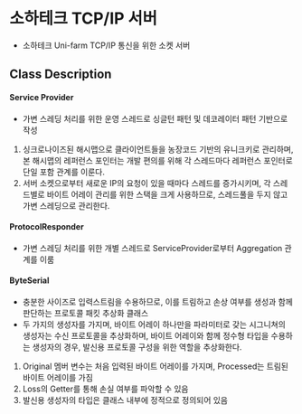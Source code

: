 # 소하테크 TCP/IP 서버

- 소하테크 Uni-farm TCP/IP 통신을 위한 소켓 서버

## Class Description

#### Service Provider
- 가변 스레딩 처리를 위한 운영 스레드로 싱글턴 패턴 및 데코레이터 패턴 기반으로 작성
1. 싱크로나이즈된 해시맵으로 클라이언트들을 농장코드 기반의 유니크키로 관리하며, 본 해시맵의 레퍼런스 포인터는 개발 편의를 위해 각 스레드마다 레퍼런스 포인터로 단일 포함 관계를 이룬다.
2. 서버 소켓으로부터 새로운 IP의 요청이 있을 때마다 스레드를 증가시키며, 각 스레드별로 바이트 어레이 관리를 위한 스택을 크게 사용하므로, 스레드풀을 두지 않고 가변 스레딩으로 관리한다.

#### ProtocolResponder
- 가변 스레딩 처리를 위한 개별 스레드로 ServiceProvider로부터 Aggregation 관계를 이룸

#### ByteSerial
- 충분한 사이즈로 입력스트림을 수용하므로, 이를 트림하고 손상 여부를 생성과 함께 판단하는 프로토콜 패킷 추상화 클래스
- 두 가지의 생성자를 가지며, 바이트 어레이 하나만을 파라미터로 갖는 시그니쳐의 생성자는 수신 프로토콜을 추상화하며, 바이트 어레이와 함께 정수형 타입을 수용하는 생성자의 경우, 발신용 프로토콜 구성을 위한 역할을 추상화한다.
1. Original 멤버 변수는 처음 입력된 바이트 어레이를 가지며, Processed는 트림된 바이트 어레이를 가짐
2. Loss의 Getter를 통해 손실 여부를 파악할 수 있음
3. 발신용 생성자의 타입은 클래스 내부에 정적으로 정의되어 있음